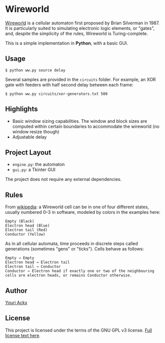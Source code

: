 # Wireworld

[Wireworld](https://en.wikipedia.org/wiki/Wireworld) is a cellular automaton first proposed by Brian Silverman in 1987. It is particularly suited to simulating electronic logic elements, or "gates", and, despite the simplicity of the rules, Wireworld is Turing-complete.

This is a simple implementation in **Python**, with a basic GUI.

## Usage

    $ python ww.py source delay

Several samples are provided in the `circuits` folder. For example, an XOR gate with feeders with half second delay between each frame:

    $ python ww.py circuits/xor-generators.txt 500

## Highlights

* Basic window sizing capabilities. The window and block sizes are computed within certain boundaries to accommodate the wireworld (no window resize though)
* Adjustable delay

## Project Layout

* `engine.py`: the automaton
* `gui.py`: a Tkinter GUI

The project does not require any external dependencies.

## Rules

From [wikipedia](https://en.wikipedia.org/wiki/Wireworld): a Wireworld cell can be in one of four different states, usually numbered 0–3 in software, modeled by colors in the examples here:

    Empty (Black)
    Electron head (Blue)
    Electron tail (Red)
    Conductor (Yellow)

As in all cellular automata, time proceeds in discrete steps called generations (sometimes "gens" or "ticks"). Cells behave as follows:

    Empty → Empty
    Electron head → Electron tail
    Electron tail → Conductor
    Conductor → Electron head if exactly one or two of the neighbouring cells are electron heads, or remains Conductor otherwise.

## Author

[Youri Ackx](http://ackx.net)

## License

This project is licensed under the terms of the GNU GPL v3 license. [Full license text here](LICENSE.txt).
